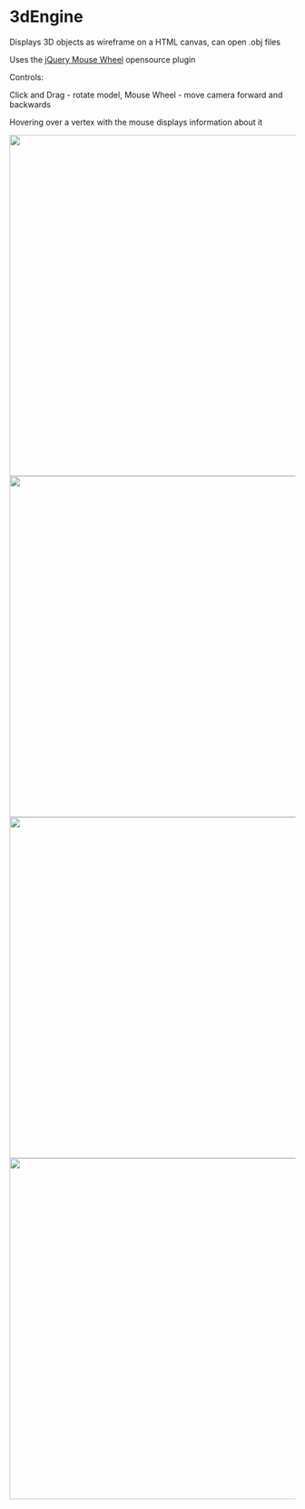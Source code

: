 # 3dEngine
Displays 3D objects as wireframe on a HTML canvas, can open .obj files

Uses the [jQuery Mouse Wheel](https://github.com/jquery/jquery-mousewheel) opensource plugin

Controls:

Click and Drag - rotate model,
Mouse Wheel - move camera forward and backwards

Hovering over a vertex with the mouse displays information about it

<img src="https://media.giphy.com/media/3gP97wmjMrR29181rG/giphy.gif" width="600"/>
<img src="https://media.giphy.com/media/EMPmOPZ5bkUesvVrQv/giphy.gif" width="600"/>
<img src="https://i.imgur.com/Ouv1uLq.png" width="600"/>
<img src="https://i.imgur.com/lhH8lgS.png" width="600"/>
